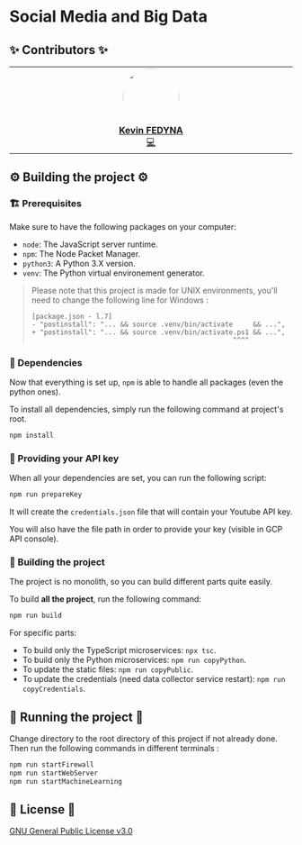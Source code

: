 # Social Media and Big Data

## ✨ Contributors ✨

<table align="center">
    <tbody>
        <tr>
            <td width="25%" align="center" valign="top">
                <a href="https://github.com/fedyna-k">
                    <img src="https://avatars.githubusercontent.com/u/40734890" width="100px" style="clip-path: circle(50%)"> <br/>
                    <b>Kevin FEDYNA</b>
                </a> <br/>
                <a title="Code & Documentation" href="https://github.com/fedyna-k/media-sociaux-big-data/commits?author=fedyna-k">💻</a>
            </td>
    </tbody>
</table>

## ⚙️ Building the project ⚙️

### 🏗️ Prerequisites

Make sure to have the following packages on your computer:
- `node`: The JavaScript server runtime.
- `npm`: The Node Packet Manager.
- `python3`: A Python 3.X version.
- `venv`: The Python virtual environement generator.

> Please note that this project is made for UNIX environments, you'll need to change the following line for Windows :
> ```
> [package.json - l.7]
> - "postinstall": "... && source .venv/bin/activate     && ...",
> + "postinstall": "... && source .venv/bin/activate.ps1 && ...",
>                                                   ^^^^
> ```

### 📂 Dependencies

Now that everything is set up, `npm` is able to handle all packages (even the python ones). 

To install all dependencies, simply run the following command at project's root.

```sh
npm install
```

### 🔑 Providing your API key

When all your dependencies are set, you can run the following script:
```sh
npm run prepareKey
```
It will create the ``credentials.json`` file that will contain your Youtube API key.

You will also have the file path in order to provide your key (visible in GCP API console).

### 👷 Building the project

The project is no monolith, so you can build different parts quite easily.

To build **all the project**, run the following command:
```sh
npm run build
```

For specific parts:
- To build only the TypeScript microservices: ``npx tsc``.
- To build only the Python microservices: ``npm run copyPython``.
- To update the static files: ``npm run copyPublic``.
- To update the credentials (need data collector service restart): ``npm run copyCredentials``.

## 🏃 Running the project 🏃

Change directory to the root directory of this project if not already done.
Then run the following commands in different terminals :
```sh
npm run startFirewall
npm run startWebServer
npm run startMachineLearning
```

## 📖 License 📖

[GNU General Public License v3.0](LICENSE)
